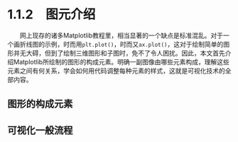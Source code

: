 # 1.1.2&emsp;图元介绍
&emsp;&emsp;网上现存的诸多Matplotlib教程里，相当显著的一个缺点是标准混乱。对于一个画折线图的示例，时而用`plt.plot()`，时而又`ax.plot()`，这对于绘制简单的图形并无大碍，但到了绘制三维图形和子图时，免不了令人困扰。因此，本文首先介绍Matplotlib所绘制的图形的构成元素。明确一副图像由哪些元素构成，理解这些元素之间有何关系，学会如何用代码调整每种元素的样式，这就是可视化技术的全部内容。

## 图形的构成元素

## 可视化一般流程
